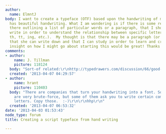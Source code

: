```yaml
---
author:
  name: ElmntJ
body: I want to create a typeface (OTF) based upon the handwriting of my Grandmother.  She
  has beautiful handwriting. What I am wondering is if there is some resource out
  there outlining a list of particular words or a paragraph, that I should have her
  write in order to understand the relationship between specific letters (i.e. ss,
  th, tt, ing, etc.).  My thought is that there may be a paragraph (or more) of text
  that she can write down and that I can study in order to learn and create the typeface.  Any
  insight on how I might go about starting this would be great! Thanks!
comments:
- author:
    name: J. Tillman
    picture: 118124
  body: "Sort-of related:\r\nhttp://typedrawers.com/discussion/66/good-words-for-sketching-letters"
  created: '2013-04-07 04:29:57'
- author:
    name: hrant
    picture: 110403
  body: "There are companies that turn your handwriting into a font. Some of them
    are very brute-force, but some of them ask you to write certain combinations of
    letters. Copy those.  :-)\r\n\r\nhhp\r\n"
  created: '2013-04-07 06:53:32'
date: '2013-04-03 01:53:43'
node_type: forum
title: Creating a script typeface from hand writing

---
```

